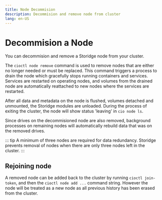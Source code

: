 ```yaml
---
title: Node Decommision
description: Decommision and remove node from cluster  
lang: en-US
---
```


# Decommision a Node

You can decommision and remove a Storidge node from your cluster.

The `cioctl node remove` command is used to remove nodes that are either no longer needed or must be replaced. This command triggers a process to drain the node which gracefully stops running containers and services. Services are restarted on operating nodes, and volumes from the drained node are automatically reattached to new nodes where the services are restarted.

After all data and metadata on the node is flushed, volumes detached and unmounted, the Storidge modules are unloaded. During the process of exiting the cluster, the node will show status 'leaving' in `cio node ls`.

Since drives on the decommisioned node are also removed, background processes on remaining nodes will automatically rebuild data that was on the removed drives.

::: tip
A minimum of three nodes are required for data redundancy. Storidge prevents removal of nodes when there are only three nodes left in the cluster.
:::

## Rejoining node

A removed node can be added back to the cluster by running `cioctl join-token`, and then the `cioctl node add ...` command string. However the node will be treated as a new node as all previous history has been erased from the cluster.
